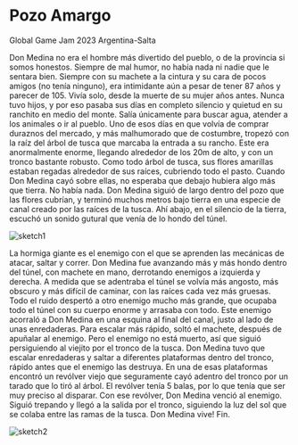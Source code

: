 # Pozo Amargo

Global Game Jam 2023 Argentina-Salta


Don Medina no era el hombre más divertido del pueblo, o de la provincia si somos honestos. Siempre de mal humor, no había nada ni nadie que le sentara bien. Siempre con su machete a la cintura y su cara de pocos amigos (no tenía ninguno), era intimidante aún a pesar de tener 87 años y parecer de 105.
Vivía solo, desde la muerte de su mujer años antes. Nunca tuvo hijos, y por eso pasaba sus días en completo silencio y quietud en su ranchito en medio del monte. Salía únicamente para buscar agua, atender a los animales o ir al pueblo.
Uno de esos días en que volvía de comprar duraznos del mercado, y más malhumorado que de costumbre, tropezó con la raíz del árbol de tusca que marcaba la entrada a su rancho. Este era anormalmente enorme, llegando alrededor de los 20m de alto, y con un tronco bastante robusto. Como todo árbol de tusca, sus flores amarillas estaban regadas alrededor de sus raíces, cubriendo todo el pasto. Cuando Don Medina cayó sobre ellas, no esperaba que debajo hubiera algo más que tierra. No había nada.
Don Medina siguió de largo dentro del pozo que las flores cubrían, y terminó muchos metros bajo tierra en una especie de canal creado por las raíces de la tusca. Ahí abajo, en el silencio de la tierra, escuchó un sonido gutural que venía de lo hondo del túnel.

![sketch1](https://user-images.githubusercontent.com/115376760/216739223-bf0682b4-0736-4a1f-94c7-fd8e760994ac.jpeg)

La hormiga giante es el enemigo con el que se aprenden las mecánicas de atacar, saltar y correr.
Don Medina fue avanzando más y más hondo dentro del túnel, con machete en mano, derrotando enemigos a izquierda y derecha. A medida que se adentraba el túnel se volvía más angosto, más obscuro y más difícil de caminar, con las raíces cada vez más gruesas. Todo el ruido despertó a otro enemigo mucho más grande, que ocupaba todo el túnel con su cuerpo enorme y arrasaba con todo. Este enemigo acorraló a Don Medina en una esquina al final del canal, justo al lado de unas enredaderas. Para escalar más rápido, soltó el machete, después de apuñalar al enemigo.
Pero el enemigo no está muerto, así que siguió persiguiendo al viejito por el tronco de la tusca. Don Medina tuvo que escalar enredaderas y saltar a diferentes plataformas dentro del tronco, rápido antes que el enemigo las destruya. En una de esas plataformas encontró un revólver viejo que seguramente cayó adentro del tronco por un tarado que lo tiró al árbol.
El revólver tenía 5 balas, por lo que tenía que ser muy preciso al disparar. Con ese revólver, Don Medina venció al enemigo.
Siguió trepando y llegó a la salida por el tronco, siguiendo la luz del sol que se colaba entre las ramas de la tusca.
Don Medina vive!
Fin.

![sketch2](https://user-images.githubusercontent.com/115376760/216739240-5c150064-8af7-43d3-9501-14c16af6fef0.jpeg)
